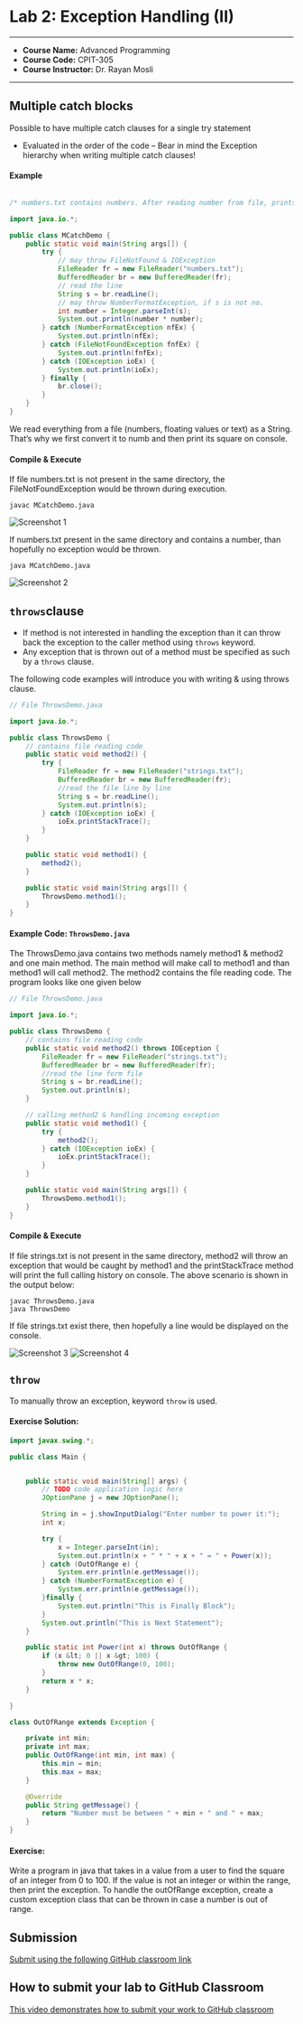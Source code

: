 # Lab 2: Exception Handling (II)

---

- **Course Name:** Advanced Programming
- **Course Code:** CPIT-305
- **Course Instructor:** Dr. Rayan Mosli

---

## Multiple catch blocks
Possible to have multiple catch clauses for a single try statement
- Evaluated in the order of the code
  – Bear in mind the Exception hierarchy when writing multiple catch clauses!

#### Example

```java

/* numbers.txt contains numbers. After reading number from file, prints its square on console  */

import java.io.*;

public class MCatchDemo {
    public static void main(String args[]) {
        try {
            // may throw FileNotFound & IOException
            FileReader fr = new FileReader("numbers.txt");
            BufferedReader br = new BufferedReader(fr);
            // read the line
            String s = br.readLine();
            // may throw NumberFormatException, if s is not no.
            int number = Integer.parseInt(s);
            System.out.println(number * number);
        } catch (NumberFormatException nfEx) {
            System.out.println(nfEx);
        } catch (FileNotFoundException fnfEx) {
            System.out.println(fnfEx);
        } catch (IOException ioEx) {
            System.out.println(ioEx);
        } finally {
            br.close();
        }
    }
}

```

We read everything from a file (numbers, floating values or text) as a String. That’s why we first convert it to numb and then print its square on console.

#### Compile & Execute
If file numbers.txt is not present in the same directory, the FileNotFoundException would be thrown during execution.

```shell
javac MCatchDemo.java
```

![Screenshot 1](./public/images/img-01.png)

If numbers.txt present in the same directory and contains a number, than hopefully no exception would be thrown.

```shell
java MCatchDemo.java
```

![Screenshot 2](./public/images/img-02.png)


## `throws`clause

- If method is not interested in handling the exception than it can throw back the exception to the caller method using `throws` keyword.
- Any exception that is thrown out of a method must be specified as such by a `throws` clause.

The following code examples will introduce you with writing & using throws clause.

```java
// File ThrowsDemo.java

import java.io.*;

public class ThrowsDemo {
    // contains file reading code
    public static void method2() {
        try {
            FileReader fr = new FileReader("strings.txt");
            BufferedReader br = new BufferedReader(fr);
            //read the file line by line
            String s = br.readLine();
            System.out.println(s);
        } catch (IOException ioEx) {
            ioEx.printStackTrace();
        }
    }

    public static void method1() {
        method2();
    }

    public static void main(String args[]) {
        ThrowsDemo.method1();
    }
}
```
#### Example Code: `ThrowsDemo.java`

The ThrowsDemo.java contains two methods namely method1 & method2 and one main method. The main method will make call to method1 and than method1 will call method2. The method2 contains the file reading code. The program looks like one given below

```java
// File ThrowsDemo.java

import java.io.*;

public class ThrowsDemo {
    // contains file reading code
    public static void method2() throws IOEception {
        FileReader fr = new FileReader("strings.txt");
        BufferedReader br = new BufferedReader(fr);
        //read the line form file
        String s = br.readLine();
        System.out.println(s);
    }

    // calling method2 & handling incoming exception
    public static void method1() {
        try {
            method2();
        } catch (IOException ioEx) {
            ioEx.printStackTrace();
        }
    }

    public static void main(String args[]) {
        ThrowsDemo.method1();
    }
}
```


#### Compile & Execute
If file strings.txt is not present in the same directory, method2 will throw an exception that would be caught by method1 and the printStackTrace method will print the full calling history on console. The above scenario is shown in the output below:

```shell
javac ThrowsDemo.java
java ThrowsDemo
```

If file strings.txt exist there, then hopefully a line would be displayed on the console.

![Screenshot 3](./public/images/img-03.png)
![Screenshot 4](./public/images/img-04.png)

## `throw` 

To manually throw an exception, keyword `throw` is used. 

#### Exercise Solution:

```java
import javax.swing.*;

public class Main {


    public static void main(String[] args) {
        // TODO code application logic here
        JOptionPane j = new JOptionPane();

        String in = j.showInputDialog("Enter number to power it:");
        int x;

        try {
            x = Integer.parseInt(in);
            System.out.println(x + " * " + x + " = " + Power(x));
        } catch (OutOfRange e) {
            System.err.println(e.getMessage());
        } catch (NumberFormatException e) {
            System.err.println(e.getMessage());
        }finally {
            System.out.println("This is Finally Block");
        }
        System.out.println("This is Next Statement");
    }

    public static int Power(int x) throws OutOfRange {
        if (x &lt; 0 || x &gt; 100) {
            throw new OutOfRange(0, 100);
        }
        return x * x;
    }

}
```

```java
class OutOfRange extends Exception {

    private int min;
    private int max;
    public OutOfRange(int min, int max) {
        this.min = min;
        this.max = max;
    }

    @Override
    public String getMessage() {
        return "Number must be between " + min + " and " + max;
    }
}

```

#### Exercise:

Write a program in java that takes in a value from a user to find the square of an integer from 0 to 100. If the value is not an integer or within the range, then print the exception. To handle the outOfRange exception, create a custom exception class that can be thrown in case a number is out of range.


## Submission

[Submit using the following GitHub classroom link](#)

## How to submit your lab to GitHub Classroom

[This video demonstrates how to submit your work to GitHub classroom](https://www.youtube.com/embed/--x1yIj44-o)
